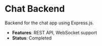 # Chat Backend

Backend for the chat app using Express.js.

- **Features**: REST API, WebSocket support
- **Status**: Completed